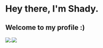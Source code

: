 # Hey there, I'm Shady.
## Welcome to my profile :)
<a href="https://github.com/anuraghazra/github-readme-stats">
  <img align="center" src="https://github-readme-stats.vercel.app/api?username=shady2532&bg_color=00000000&theme=onedark" />
</a>
<a href="https://github.com/anuraghazra/convoychat">
  <img align="center" src="https://github-readme-stats.vercel.app/api/top-langs/?username=shady2532&bg_color=00000000&theme=onedark" />
</a>



<!--[![Anurag's GitHub stats](https://github-readme-stats.vercel.app/api?username=shady2532&bg_color=00000000&theme=onedark)](https://github.com/anuraghazra/github-readme-stats)
[![Top Langs](https://github-readme-stats.vercel.app/api/top-langs/?username=shady2532&bg_color=00000000&theme=onedark)](https://github.com/anuraghazra/github-readme-stats)
-->

<!--
**shady2532/shady2532** is a ✨ _special_ ✨ repository because its `README.md` (this file) appears on your GitHub profile.

Here are some ideas to get you started:

- 🔭 I’m currently working on ...
- 🌱 I’m currently learning ...
- 👯 I’m looking to collaborate on ...
- 🤔 I’m looking for help with ...
- 💬 Ask me about ...
- 📫 How to reach me: ...
- 😄 Pronouns: ...
- ⚡ Fun fact: ...
-->
